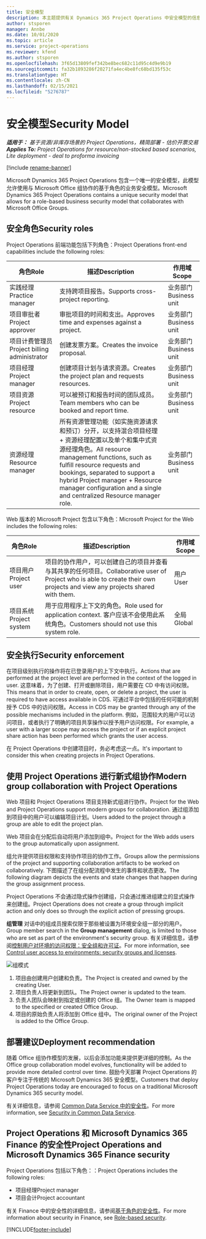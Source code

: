 ```yaml
---
title: 安全模型
description: 本主题提供有关 Dynamics 365 Project Operations 中安全模型的信息。
author: stsporen
manager: Annbe
ms.date: 10/01/2020
ms.topic: article
ms.service: project-operations
ms.reviewer: kfend
ms.author: stsporen
ms.openlocfilehash: 3f65d13809fef342be8bec682c11d95c4d9e9b19
ms.sourcegitcommit: fa32b1893286f20271fa4ec4be8fc68bd135f53c
ms.translationtype: HT
ms.contentlocale: zh-CN
ms.lasthandoff: 02/15/2021
ms.locfileid: "5276787"
---
```

# <a name="security-model"></a><span data-ttu-id="94f2e-103">安全模型</span><span class="sxs-lookup"><span data-stu-id="94f2e-103">Security Model</span></span>

<span data-ttu-id="94f2e-104">_**适用于：** 基于资源/非库存场景的 Project Operations，精简部署 - 估价开票交易_</span><span class="sxs-lookup"><span data-stu-id="94f2e-104">_**Applies To:** Project Operations for resource/non-stocked based scenarios, Lite deployment - deal to proforma invoicing_</span></span>

[!include [rename-banner](~/includes/cc-data-platform-banner.md)]

<span data-ttu-id="94f2e-105">Microsoft Dynamics 365 Project Operations 包含一个唯一的安全模型，此模型允许使用与 Microsoft Office 组协作的基于角色的业务安全模型。</span><span class="sxs-lookup"><span data-stu-id="94f2e-105">Microsoft Dynamics 365 Project Operations contains a unique security model that allows for a role-based business security model that collaborates with Microsoft Office Groups.</span></span> 


## <a name="security-roles"></a><span data-ttu-id="94f2e-106">安全角色</span><span class="sxs-lookup"><span data-stu-id="94f2e-106">Security roles</span></span>
<span data-ttu-id="94f2e-107">Project Operations 前端功能包括下列角色：</span><span class="sxs-lookup"><span data-stu-id="94f2e-107">Project Operations front-end capabilities include the following roles:</span></span>

| <span data-ttu-id="94f2e-108">角色</span><span class="sxs-lookup"><span data-stu-id="94f2e-108">Role</span></span>                          | <span data-ttu-id="94f2e-109">描述</span><span class="sxs-lookup"><span data-stu-id="94f2e-109">Description</span></span>                                                                                                                                                                 | <span data-ttu-id="94f2e-110">作用域</span><span class="sxs-lookup"><span data-stu-id="94f2e-110">Scope</span></span> |
|-------------------------------|-----------------------------------------------------------------------------------------------------------------------------------------------------------------------------|------|
| <span data-ttu-id="94f2e-111">实践经理</span><span class="sxs-lookup"><span data-stu-id="94f2e-111">Practice manager</span></span>              | <span data-ttu-id="94f2e-112">支持跨项目报告。</span><span class="sxs-lookup"><span data-stu-id="94f2e-112">Supports cross-project reporting.</span></span>                                                                                                            | <span data-ttu-id="94f2e-113">业务部门</span><span class="sxs-lookup"><span data-stu-id="94f2e-113">Business unit</span></span>              |
| <span data-ttu-id="94f2e-114">项目审批者</span><span class="sxs-lookup"><span data-stu-id="94f2e-114">Project approver</span></span>              | <span data-ttu-id="94f2e-115">审批项目的时间和支出。</span><span class="sxs-lookup"><span data-stu-id="94f2e-115">Approves time and expenses against a project.</span></span>                                                                                                                              | <span data-ttu-id="94f2e-116">业务部门</span><span class="sxs-lookup"><span data-stu-id="94f2e-116">Business unit</span></span> |
| <span data-ttu-id="94f2e-117">项目计费管理员</span><span class="sxs-lookup"><span data-stu-id="94f2e-117">Project billing administrator</span></span> | <span data-ttu-id="94f2e-118">创建发票方案。</span><span class="sxs-lookup"><span data-stu-id="94f2e-118">Creates the invoice proposal.</span></span>                                                                                                                                                 | <span data-ttu-id="94f2e-119">业务部门</span><span class="sxs-lookup"><span data-stu-id="94f2e-119">Business unit</span></span> |
| <span data-ttu-id="94f2e-120">项目经理</span><span class="sxs-lookup"><span data-stu-id="94f2e-120">Project manager</span></span>               | <span data-ttu-id="94f2e-121">创建项目计划与请求资源。</span><span class="sxs-lookup"><span data-stu-id="94f2e-121">Creates the project plan and requests resources.</span></span>                                                                                                                              | <span data-ttu-id="94f2e-122">业务部门</span><span class="sxs-lookup"><span data-stu-id="94f2e-122">Business unit</span></span> |
| <span data-ttu-id="94f2e-123">项目资源</span><span class="sxs-lookup"><span data-stu-id="94f2e-123">Project resource</span></span>              | <span data-ttu-id="94f2e-124">可以被预订和报告时间的团队成员。</span><span class="sxs-lookup"><span data-stu-id="94f2e-124">Team members who can be booked and report time.</span></span>                                                                                                          | <span data-ttu-id="94f2e-125">业务部门</span><span class="sxs-lookup"><span data-stu-id="94f2e-125">Business unit</span></span>|
| <span data-ttu-id="94f2e-126">资源经理</span><span class="sxs-lookup"><span data-stu-id="94f2e-126">Resource manager</span></span>              | <span data-ttu-id="94f2e-127">所有资源管理功能（如实施资源请求和预订）分开，以支持混合项目经理 + 资源经理配置以及单个和集中式资源经理角色。</span><span class="sxs-lookup"><span data-stu-id="94f2e-127">All resource management functions, such as fulfill resource requests and bookings, separated to support a hybrid Project manager + Resource manager configuration and a single and centralized Resource manager role.</span></span> | <span data-ttu-id="94f2e-128">业务部门</span><span class="sxs-lookup"><span data-stu-id="94f2e-128">Business unit</span></span> |


<span data-ttu-id="94f2e-129">Web 版本的 Microsoft Project 包含以下角色：</span><span class="sxs-lookup"><span data-stu-id="94f2e-129">Microsoft Project for the Web includes the following roles:</span></span>

| <span data-ttu-id="94f2e-130">角色</span><span class="sxs-lookup"><span data-stu-id="94f2e-130">Role</span></span>           | <span data-ttu-id="94f2e-131">描述</span><span class="sxs-lookup"><span data-stu-id="94f2e-131">Description</span></span>                                                                                                        | <span data-ttu-id="94f2e-132">作用域</span><span class="sxs-lookup"><span data-stu-id="94f2e-132">Scope</span></span>  |
|----------------|--------------------------------------------------------------------------------------------------------------------|--------|
| <span data-ttu-id="94f2e-133">项目用户</span><span class="sxs-lookup"><span data-stu-id="94f2e-133">Project user</span></span>   | <span data-ttu-id="94f2e-134">项目的协作用户，可以创建自己的项目并查看与其共享的任何项目。</span><span class="sxs-lookup"><span data-stu-id="94f2e-134">Collaborative user of Project   who is able to create their own projects and view any projects shared with   them.</span></span> | <span data-ttu-id="94f2e-135">用户</span><span class="sxs-lookup"><span data-stu-id="94f2e-135">User</span></span>   |
| <span data-ttu-id="94f2e-136">项目系统</span><span class="sxs-lookup"><span data-stu-id="94f2e-136">Project system</span></span> | <span data-ttu-id="94f2e-137">用于应用程序上下文的角色。</span><span class="sxs-lookup"><span data-stu-id="94f2e-137">Role used for application   context.</span></span> <span data-ttu-id="94f2e-138">客户应该不会使用此系统角色。</span><span class="sxs-lookup"><span data-stu-id="94f2e-138">Customers should not use this system role.</span></span>                                    | <span data-ttu-id="94f2e-139">全局</span><span class="sxs-lookup"><span data-stu-id="94f2e-139">Global</span></span> |

## <a name="security-enforcement"></a><span data-ttu-id="94f2e-140">安全执行</span><span class="sxs-lookup"><span data-stu-id="94f2e-140">Security enforcement</span></span>
<span data-ttu-id="94f2e-141">在项目级别执行的操作将在已登录用户的上下文中执行。</span><span class="sxs-lookup"><span data-stu-id="94f2e-141">Actions that are performed at the project level are performed in the context of the logged in user.</span></span> <span data-ttu-id="94f2e-142">这意味着，为了创建、打开或删除项目，用户需要在 CD 中有访问权限。</span><span class="sxs-lookup"><span data-stu-id="94f2e-142">This means that in order to create, open, or delete a project, the user is required to have access available in CDS.</span></span> <span data-ttu-id="94f2e-143">可通过平台中包括的任何可能的机制授予 CDS 中的访问权限。</span><span class="sxs-lookup"><span data-stu-id="94f2e-143">Access in CDS may be granted through any of the possible mechanisms included in the platform.</span></span> <span data-ttu-id="94f2e-144">例如，范围较大的用户可以访问项目，或者执行了明确的项目共享操作以授予用户访问权限。</span><span class="sxs-lookup"><span data-stu-id="94f2e-144">For example, a user with a larger scope may access the project or if an explicit project share action has been performed which grants the user access.</span></span>

<span data-ttu-id="94f2e-145">在 Project Operations 中创建项目时，务必考虑这一点。</span><span class="sxs-lookup"><span data-stu-id="94f2e-145">It's important to consider this when creating projects in Project Operations.</span></span>

## <a name="modern-group-collaboration-with-project-operations"></a><span data-ttu-id="94f2e-146">使用 Project Operations 进行新式组协作</span><span class="sxs-lookup"><span data-stu-id="94f2e-146">Modern group collaboration with Project Operations</span></span>
<span data-ttu-id="94f2e-147">Web 项目和 Project Operations 项目支持新式组进行协作。</span><span class="sxs-lookup"><span data-stu-id="94f2e-147">Project for the Web and Project Operations support modern groups for collaboration.</span></span> <span data-ttu-id="94f2e-148">通过组添加到项目中的用户可以编辑项目计划。</span><span class="sxs-lookup"><span data-stu-id="94f2e-148">Users added to the project through a group are able to edit the project plan.</span></span>

<span data-ttu-id="94f2e-149">Web 项目会在分配后自动将用户添加到组中。</span><span class="sxs-lookup"><span data-stu-id="94f2e-149">Project for the Web adds users to the group automatically upon assignment.</span></span>

<span data-ttu-id="94f2e-150">组允许提供项目权限和支持协作项目的协作工作。</span><span class="sxs-lookup"><span data-stu-id="94f2e-150">Groups allow the permissions of the project and supporting collaboration artifacts to be worked on collaboratively.</span></span> <span data-ttu-id="94f2e-151">下图描述了在组分配流程中发生的事件和状态更改。</span><span class="sxs-lookup"><span data-stu-id="94f2e-151">The following diagram depicts the events and state changes that happen during the group assignment process.</span></span>

<span data-ttu-id="94f2e-152">Project Operations 不会通过隐式操作创建组，只会通过推进组建立的显式操作来创建组。</span><span class="sxs-lookup"><span data-stu-id="94f2e-152">Project Operations does not create a group through implicit action and only does so through the explicit action of pressing groups.</span></span>

<span data-ttu-id="94f2e-153">**组管理** 对话中的组成员搜索仅限于那些被设置为环境安全组一部分的用户。</span><span class="sxs-lookup"><span data-stu-id="94f2e-153">Group member search in the **Group management** dialog, is limited to those who are set as part of the environment's security group.</span></span> <span data-ttu-id="94f2e-154">有关详细信息，请参阅[控制用户对环境的访问权限：安全组和许可证](https://docs.microsoft.com/power-platform/admin/control-user-access)。</span><span class="sxs-lookup"><span data-stu-id="94f2e-154">For more information, see [Control user access to environments: security groups and licenses](https://docs.microsoft.com/power-platform/admin/control-user-access).</span></span>

![组模式](./media/groupsmode.png)

1. <span data-ttu-id="94f2e-156">项目由创建用户创建和负责。</span><span class="sxs-lookup"><span data-stu-id="94f2e-156">The Project is created and owned by the creating User.</span></span>
2. <span data-ttu-id="94f2e-157">项目负责人将更新到团队。</span><span class="sxs-lookup"><span data-stu-id="94f2e-157">The Project owner is updated to the team.</span></span>
3. <span data-ttu-id="94f2e-158">负责人团队会映射到指定或创建的 Office 组。</span><span class="sxs-lookup"><span data-stu-id="94f2e-158">The Owner team is mapped to the specified or created Office Group.</span></span>
4. <span data-ttu-id="94f2e-159">项目的原始负责人将添加到 Office 组中。</span><span class="sxs-lookup"><span data-stu-id="94f2e-159">The original owner of the Project is added to the Office Group.</span></span>

## <a name="deployment-recommendation"></a><span data-ttu-id="94f2e-160">部署建议</span><span class="sxs-lookup"><span data-stu-id="94f2e-160">Deployment recommendation</span></span>
<span data-ttu-id="94f2e-161">随着 Office 组协作模型的发展，以后会添加功能来提供更详细的控制。</span><span class="sxs-lookup"><span data-stu-id="94f2e-161">As the Office group collaboration model evolves, functionality will be added to provide more detailed control over time.</span></span> <span data-ttu-id="94f2e-162">鼓励今天部署 Project Operations 的客户专注于传统的 Microsoft Dynamics 365 安全模型。</span><span class="sxs-lookup"><span data-stu-id="94f2e-162">Customers that deploy Project Operations today are encouraged to focus on a traditional Microsoft Dynamics 365 security model.</span></span>

<span data-ttu-id="94f2e-163">有关详细信息，请参阅 [Common Data Service 中的安全性](https://docs.microsoft.com/power-platform/admin/wp-security)。</span><span class="sxs-lookup"><span data-stu-id="94f2e-163">For more information, see [Security in Common Data Service](https://docs.microsoft.com/power-platform/admin/wp-security).</span></span>

## <a name="project-operations-and-microsoft-dynamics-365-finance-security"></a><span data-ttu-id="94f2e-164">Project Operations 和 Microsoft Dynamics 365 Finance 的安全性</span><span class="sxs-lookup"><span data-stu-id="94f2e-164">Project Operations and Microsoft Dynamics 365 Finance security</span></span>
<span data-ttu-id="94f2e-165">Project Operations 包括以下角色：：</span><span class="sxs-lookup"><span data-stu-id="94f2e-165">Project Operations includes the following roles:</span></span>

- <span data-ttu-id="94f2e-166">项目经理</span><span class="sxs-lookup"><span data-stu-id="94f2e-166">Project manager</span></span>
- <span data-ttu-id="94f2e-167">项目会计</span><span class="sxs-lookup"><span data-stu-id="94f2e-167">Project accountant</span></span>

<span data-ttu-id="94f2e-168">有关 Finance 中的安全性的详细信息，请参阅[基于角色的安全性](https://docs.microsoft.com/dynamics365/fin-ops-core/dev-itpro/sysadmin/role-based-security)。</span><span class="sxs-lookup"><span data-stu-id="94f2e-168">For more information about security in Finance, see [Role-based security](https://docs.microsoft.com/dynamics365/fin-ops-core/dev-itpro/sysadmin/role-based-security).</span></span>




[!INCLUDE[footer-include](../includes/footer-banner.md)]